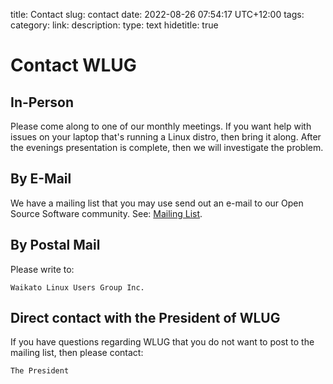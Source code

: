 title: Contact
slug: contact
date: 2022-08-26 07:54:17 UTC+12:00
tags: 
category: 
link: 
description: 
type: text
hidetitle: true
<!---
Draft completed: 2022-08-27 Ian Stewart
Updated: 2023-03-09 Remove president details.
-->

# Contact WLUG

## In-Person

Please come along to one of our monthly meetings. If you want help with issues on your laptop that's running a Linux distro, then bring it along. After the evenings presentation is complete, then we will investigate the problem.


## By E-Mail

We have a mailing list that you may use send out an e-mail to our Open Source Software community. See: [Mailing List](/mail/).


## By Postal Mail

Please write to:

    Waikato Linux Users Group Inc.

## Direct contact with the President of WLUG

If you have questions regarding WLUG that you do not want to post to the mailing list, then please contact:

    The President



